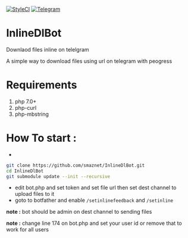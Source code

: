 [![StyleCI](https://styleci.io/repos/92814011/shield?branch=master)](https://styleci.io/repos/92814011)
[![Telegram](http://trellobot.doomdns.org/telegrambadge.svg)](https://telegram.me/smostafaaz)
# InlineDlBot
Downlaod files inline on telelgram

A simple way to download files using url on telegram with peogress
# Requirements 
1. php 7.0+
2. php-curl
3. php-mbstring

# How To start :

+
```bash
git clone https://github.com/smaznet/InlineDlBot.git
cd InlineDlBot
git submodule update --init --recursive 
 ```

+ edit bot.php and set token and set file url then set dest channel to upload files to it
+ goto to botfather and enable `/setinlinefeedback` and `/setinline`

**note :** bot should be admin on dest channel to sending files

**note :** change line 174 on bot.php and set your user id or remove that to work for all users



